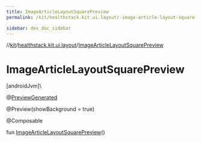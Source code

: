 ```yaml
---
title: ImageArticleLayoutSquarePreview
permalink: /kit/healthstack.kit.ui.layout/-image-article-layout-square-preview.html

sidebar: dev_doc_sidebar
---
```

//[kit](../../index.html)/[healthstack.kit.ui.layout](index.html)/[ImageArticleLayoutSquarePreview](-image-article-layout-square-preview.html)



# ImageArticleLayoutSquarePreview



[androidJvm]\




@[PreviewGenerated](../healthstack.kit.annotation/-preview-generated/index.html)



@Preview(showBackground = true)



@Composable



fun [ImageArticleLayoutSquarePreview](-image-article-layout-square-preview.html)()




